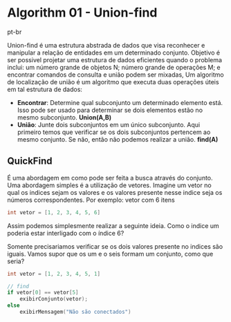 # Algorithm 01 - Union-find

pt-br

Union-find é uma estrutura abstrada de dados que visa reconhecer e manipular a relação de entidades em um determinado conjunto. Objetivo é ser possivel projetar uma estrutura de dados eficientes quando o problema inclui: um número grande de objetos N; número grande de operações M; e encontrar comandos de consulta e união podem ser mixadas,
Um algoritmo de localização de união é um algoritmo que executa duas operações úteis em tal estrutura de dados:   
* **Encontrar**: Determine qual subconjunto um determinado elemento está. Isso pode ser usado para determinar se dois elementos estão no mesmo subconjunto. **Union(A,B)**
* **União**: Junte dois subconjuntos em um único subconjunto. Aqui primeiro temos que verificar se os dois subconjuntos pertencem ao mesmo conjunto. Se não, então não podemos realizar a união. **find(A)**  

## QuickFind
É uma abordagem em como pode ser feita a busca através do conjunto. Uma abordagem simples é a utilização de vetores. Imagine um vetor no qual os indices sejam os valores e os valores presente nesse indice seja os números correspondentes. Por exemplo: vetor com 6 itens

```c++
int vetor = [1, 2, 3, 4, 5, 6]
```

Assim podemos simplesmente realizar a seguinte ideia. Como o indice um poderia estar interligado com o índice 6?

Somente precisariamos verificar se os dois valores presente no indices são iguais. Vamos supor que os um e o seis formam um conjunto, como que seria?

```c++
int vetor = [1, 2, 3, 4, 5, 1]

// find 
if vetor[0] == vetor[5]
    exibirConjunto(vetor);
else
    exibirMensagem("Não são conectados")
```
